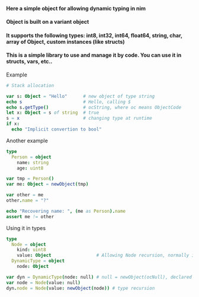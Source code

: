 #### Here a simple object for allowing dynamic typing in nim
#### Object is built on a variant object
#### It supports the following types: int8, int32, int64, float64, string, char, array of Object, custom instances (like structs)
#### This is a simple library to use and manage it by code. You can use it in structs, vars, etc..
Example
```nim
# Stack allocation

var s: Object = "Hello"      # new object of type string
echo s                       # Hello, calling $
echo s.getType()             # ocString, where oc means ObjectCode
let x: Object = s of string  # true
s = x                        # changing type at runtime
if x:
  echo "Implicit convertion to bool"
```

Another example
```nim
type
  Person = object
    name: string
    age: uint8

var tmp = Person()
var me: Object = newObject(tmp)

var other = me
other.name = "?"

echo "Recovering name: ", (me as Person).name
assert me != other
```


Using it in types
```nim
type
  Node = object
    kind: uint8
    value: Object                 # Allowing Node recursion, normally illegal
  DynamicType = object
    node: Object

var dyn = DynamicType(node: null) # null = newObject(ocNull), declared in the module
var node = Node(value: null)
dyn.node = Node(value: newObject(node)) # type recursion
```